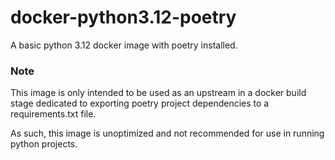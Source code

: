 # docker-python3.12-poetry

A basic python 3.12 docker image with poetry installed.

### Note

This image is only intended to be used as an upstream in a docker build stage dedicated to exporting poetry project dependencies to a requirements.txt file.

As such, this image is unoptimized and not recommended for use in running python projects.
